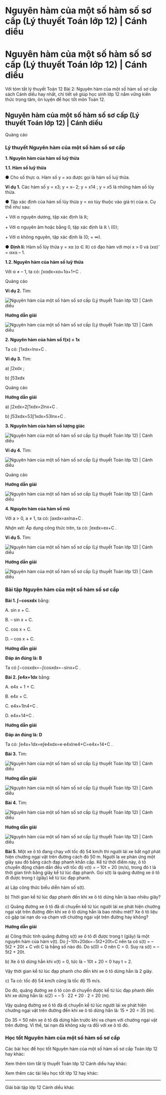 # Nguyên hàm của một số hàm số sơ cấp (Lý thuyết Toán lớp 12) | Cánh diều

# Nguyên hàm của một số hàm số sơ cấp (Lý thuyết Toán lớp 12) | Cánh diều

Với tóm tắt lý thuyết Toán 12 Bài 2: Nguyên hàm của một số hàm số sơ cấp sách Cánh diều hay nhất, chi tiết sẽ giúp học sinh lớp 12 nắm vững kiến thức trọng tâm, ôn luyện để học tốt môn Toán 12.

## Nguyên hàm của một số hàm số sơ cấp (Lý thuyết Toán lớp 12) | Cánh diều

Quảng cáo

### **Lý thuyết Nguyên hàm của một số hàm số sơ cấp**

**1\. Nguyên hàm của hàm số luỹ thừa**

**1.1. Hàm số luỹ thừa**

● Cho số thực α. Hàm số y = xα được gọi là hàm số luỹ thừa. 

**Ví dụ 1.** Các hàm số y = x3; y = x– 2; y = x14 ; y = x5 là những hàm số lũy thừa. 

● Tập xác định của hàm số lũy thừa y = xα tùy thuộc vào giá trị của α. Cụ thể như sau: 

\+ Với α nguyên dương, tập xác định là ℝ; 

\+ Với α nguyên âm hoặc bằng 0, tập xác định là ℝ \ {0};

\+ Với α không nguyên, tập xác định là (0; + ∞).

● **Định lí:** Hàm số lũy thừa y = xα (α ∈ ℝ) có đạo hàm với mọi x > 0 và (xα)_'_ = αxα – 1.

**1.2. Nguyên hàm của hàm số luỹ thừa**

Với α ≠ – 1, ta có: ∫xαdx=xα+1α+1+C . 

Quảng cáo

**Ví dụ 2.** Tìm: 

![Nguyên hàm của một số hàm số sơ cấp \(Lý thuyết Toán lớp 12\) | Cánh diều](https://vietjack.com/toan-12-cd/images/ly-thuyet-bai-2-nguyen-ham-cua-mot-so-ham-so-so-cap.PNG)

**Hướng dẫn giải**

![Nguyên hàm của một số hàm số sơ cấp \(Lý thuyết Toán lớp 12\) | Cánh diều](https://vietjack.com/toan-12-cd/images/ly-thuyet-bai-2-nguyen-ham-cua-mot-so-ham-so-so-cap-1.PNG)

**2\. Nguyên hàm của hàm số f(x) = 1x**

Ta có: ∫1xdx=lnx+C . 

**Ví dụ 3.** Tìm: 

a) ∫2xdx ; 

b) ∫53xdx

Quảng cáo

**Hướng dẫn giải**

a) ∫2xdx=2∫1xdx=2lnx+C .

b) ∫53xdx=53∫1xdx=53lnx+C .

**3\. Nguyên hàm của hàm số lượng giác**

![Nguyên hàm của một số hàm số sơ cấp \(Lý thuyết Toán lớp 12\) | Cánh diều](https://vietjack.com/toan-12-cd/images/ly-thuyet-bai-2-nguyen-ham-cua-mot-so-ham-so-so-cap-2.PNG)

**Ví dụ 4.** Tìm: 

![Nguyên hàm của một số hàm số sơ cấp \(Lý thuyết Toán lớp 12\) | Cánh diều](https://vietjack.com/toan-12-cd/images/ly-thuyet-bai-2-nguyen-ham-cua-mot-so-ham-so-so-cap-3.PNG)

Quảng cáo

**Hướng dẫn giải**

![Nguyên hàm của một số hàm số sơ cấp \(Lý thuyết Toán lớp 12\) | Cánh diều](https://vietjack.com/toan-12-cd/images/ly-thuyet-bai-2-nguyen-ham-cua-mot-so-ham-so-so-cap-4.PNG)

**4\. Nguyên hàm của hàm số mũ**

Với a > 0, a ≠ 1, ta có: ∫axdx=axlna+C . 

_Nhận xét:_ Áp dụng công thức trên, ta có: ∫exdx=ex+C . 

**Ví dụ 5.** Tìm:

![Nguyên hàm của một số hàm số sơ cấp \(Lý thuyết Toán lớp 12\) | Cánh diều](https://vietjack.com/toan-12-cd/images/ly-thuyet-bai-2-nguyen-ham-cua-mot-so-ham-so-so-cap-5.PNG)

**Hướng dẫn giải**

![Nguyên hàm của một số hàm số sơ cấp \(Lý thuyết Toán lớp 12\) | Cánh diều](https://vietjack.com/toan-12-cd/images/ly-thuyet-bai-2-nguyen-ham-cua-mot-so-ham-so-so-cap-6.PNG)

### **Bài tập Nguyên hàm của một số hàm số sơ cấp**

**Bài 1. ∫−cosxdx** bằng: 

A. sin x + C. 

B. – sin x + C. 

C. cos x + C. 

D. – cos x + C. 

**Hướng dẫn giải**

**Đáp án đúng là: B**

Ta có ∫−cosxdx=−∫cosxdx=−sinx+C . 

**Bài 2. ∫e4x+1dx** bằng: 

A. e4x + 1 \+ C. 

B. e4x \+ C. 

C. e4x+1ln4+C . 

D. e4x+14+C . 

**Hướng dẫn giải**

**Đáp án đúng là: D**

Ta có: ∫e4x+1dx=e∫e4xdx=e⋅e4xlne4+C=e4x+14+C .

**Bài 3.** Tìm: 

![Nguyên hàm của một số hàm số sơ cấp \(Lý thuyết Toán lớp 12\) | Cánh diều](https://vietjack.com/toan-12-cd/images/ly-thuyet-bai-2-nguyen-ham-cua-mot-so-ham-so-so-cap-7.PNG)

**Hướng dẫn giải**

![Nguyên hàm của một số hàm số sơ cấp \(Lý thuyết Toán lớp 12\) | Cánh diều](https://vietjack.com/toan-12-cd/images/ly-thuyet-bai-2-nguyen-ham-cua-mot-so-ham-so-so-cap-8.PNG)

**Bài 4.** Tìm: 

![Nguyên hàm của một số hàm số sơ cấp \(Lý thuyết Toán lớp 12\) | Cánh diều](https://vietjack.com/toan-12-cd/images/ly-thuyet-bai-2-nguyen-ham-cua-mot-so-ham-so-so-cap-9.PNG)

**Hướng dẫn giải**

![Nguyên hàm của một số hàm số sơ cấp \(Lý thuyết Toán lớp 12\) | Cánh diều](https://vietjack.com/toan-12-cd/images/ly-thuyet-bai-2-nguyen-ham-cua-mot-so-ham-so-so-cap-10.PNG)

**Bài 5.** Một xe ô tô đang chạy với tốc độ 54 km/h thì người lái xe bất ngờ phát hiện chướng ngại vật trên đường cách đó 50 m. Người la xe phản ứng một giây sau đó bằng cách đạp phanh khẩn cấp. Kể từ thời điểm này, ô tô chuyển động chậm dần đều với tốc độ v(t) = – 10t + 20 (m/s), trong đó t là thời gian tính bằng giây kể từ lúc đạp phanh. Gọi s(t) là quãng đường xe ô tô đi được trong t (giây) kể từ lúc đạp phanh. 

a) Lập công thức biểu diễn hàm số s(t). 

b) Thời gian kể từ lúc đạp phanh đến khi xe ô tô dừng hẳn là bao nhiêu giây?

c) Quãng đường xe ô tô đã di chuyển kể từ lúc người lái xe phát hiện chướng ngại vật trên đường đến khi xe ô tô dừng hẳn là bao nhiêu mét? Xe ô tô liệu có gặp tai nạn do va chạm với chướng ngại vật trên đường hay không? 

**Hướng dẫn giải**

a) Công thức tính quãng đường s(t) xe ô tô đi được trong t (giây) là một nguyên hàm của hàm v(t). Do ∫−10t+20dx=−5t2+20t+C nên ta có s(t) = – 5t2 \+ 20t + C với C là hằng số nào đó. Do s(0) = 0 nên C = 0. Suy ra s(t) = – 5t2 \+ 20t.

b) Xe ô tô dừng hẳn khi v(t) = 0, tức là – 10t + 20 = 0 hay t = 2. 

Vậy thời gian kể từ lúc đạp phanh cho đến khi xe ô tô dừng hẳn là 2 giây. 

c) Ta có: tốc độ 54 km/h cũng là tốc độ 15 m/s. 

Do đó, quãng đường xe ô tô còn di chuyển được kể từ lúc đạp phanh đến khi xe dừng hẳn là: s(2) = – 5 ∙ 22 \+ 20 ∙ 2 = 20 (m). 

Vậy quãng đường xe ô tô đã di chuyển kể từ lúc người lái xe phát hiện chướng ngại vật trên đường đến khi xe ô tô dừng hẳn là: 15 + 20 = 35 (m). 

Do 35 < 50 nên xe ô tô đã dừng hẳn trước khi va chạm với chướng ngại vật trên đường. Vì thế, tai nạn đã không xảy ra đối với xe ô tô đó. 

### **Học tốt Nguyên hàm của một số hàm số sơ cấp**

Các bài học để học tốt Nguyên hàm của một số hàm số sơ cấp Toán lớp 12 hay khác:

Xem thêm tóm tắt lý thuyết Toán lớp 12 Cánh diều hay khác:

Xem thêm các tài liệu học tốt lớp 12 hay khác:

* * *

Giải bài tập lớp 12 Cánh diều khác
